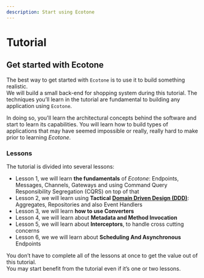 ```yaml
---
description: Start using Ecotone
---
```


# Tutorial

## Get started with Ecotone

The best way to get started with `Ecotone` is to use it to build something realistic.  
We will build a small back-end for shopping system during this tutorial. The techniques you’ll learn in the tutorial are fundamental to building any application using `Ecotone`. 

In doing so, you'll learn the architectural concepts behind the software and start to learn its capabilities.  You will learn how to build types of applications that may have seemed impossible or really, really hard to make prior to learning _Ecotone_.

### Lessons

The tutorial is divided into several lessons:

* Lesson 1, we will learn **the fundamentals** of _Ecotone_: Endpoints, Messages, Channels, Gateways and using Command Query Responsibility Segregation \(CQRS\) on top of that
* Lesson 2,  we will learn using **Tactical** [**Domain Driven Design \(DDD\)**](../modelling/modelling-1.md): Aggregates, Repositories and also Event Handlers
* Lesson 3, we will learn **how to use Converters**
* Lesson 4, we will learn about **Metadata and Method Invocation**
* Lesson 5, we will learn about **Interceptors**, to handle cross cutting concerns
* Lesson 6, we we will learn about **Scheduling And Asynchronous** Endpoints

You don’t have to complete all of the lessons at once to get the value out of this tutorial.   
You may start benefit from the tutorial even if it’s one or two lessons.

